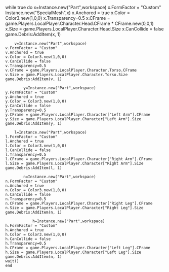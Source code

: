 
while true do
	x=Instance.new("Part",workspace)
	x.FormFactor = "Custom"
	Instance.new("SpecialMesh",x)
	x.Anchored = true
	x.Color = Color3.new(1,0,0)
	x.Transparency=0.5
	x.CFrame = game.Players.LocalPlayer.Character.Head.CFrame * CFrame.new(0,0,1)
	x.Size = game.Players.LocalPlayer.Character.Head.Size
	x.CanCollide = false
	game.Debris:AddItem(x, 1)
	
		v=Instance.new("Part",workspace)
	v.FormFactor = "Custom"
	v.Anchored = true
	v.Color = Color3.new(1,0,0)
	v.CanCollide = false
	v.Transparency=0.5
	v.CFrame = game.Players.LocalPlayer.Character.Torso.CFrame
	v.Size = game.Players.LocalPlayer.Character.Torso.Size
	game.Debris:AddItem(v, 1)
	
			y=Instance.new("Part",workspace)
	y.FormFactor = "Custom"
	y.Anchored = true
	y.Color = Color3.new(1,0,0)
	y.CanCollide = false
	y.Transparency=0.5
	y.CFrame = game.Players.LocalPlayer.Character["Left Arm"].CFrame
	y.Size = game.Players.LocalPlayer.Character["Left Arm"].Size
	game.Debris:AddItem(y, 1)
	
		l=Instance.new("Part",workspace)
	l.FormFactor = "Custom"
	l.Anchored = true
	l.Color = Color3.new(1,0,0)
	l.CanCollide = false
	l.Transparency=0.5
	l.CFrame = game.Players.LocalPlayer.Character["Right Arm"].CFrame
	l.Size = game.Players.LocalPlayer.Character["Right Arm"].Size
	game.Debris:AddItem(l, 1)
	
			n=Instance.new("Part",workspace)
	n.FormFactor = "Custom"
	n.Anchored = true
	n.Color = Color3.new(1,0,0)
	n.CanCollide = false
	n.Transparency=0.5
	n.CFrame = game.Players.LocalPlayer.Character["Right Leg"].CFrame
	n.Size = game.Players.LocalPlayer.Character["Right Leg"].Size
	game.Debris:AddItem(n, 1)
	
				h=Instance.new("Part",workspace)
	h.FormFactor = "Custom"
	h.Anchored = true
	h.Color = Color3.new(1,0,0)
	h.CanCollide = false
	h.Transparency=0.5
	h.CFrame = game.Players.LocalPlayer.Character["Left Leg"].CFrame
	h.Size = game.Players.LocalPlayer.Character["Left Leg"].Size
	game.Debris:AddItem(n, 1)
	wait()
	end
